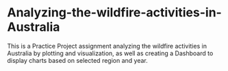 # Analyzing-the-wildfire-activities-in-Australia
This is a Practice Project assignment analyzing the wildfire activities in Australia by plotting and visualization, as well as creating a Dashboard to display charts based on selected region and year.
